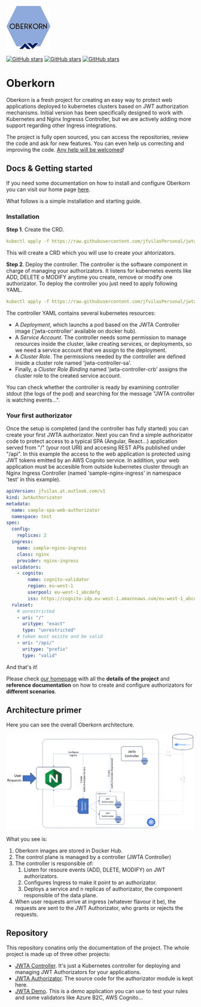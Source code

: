![logo](./_media/logo4.png)

[![GitHub stars](https://img.shields.io/github/stars/jfvilasPersonal/oberkorn.svg)](https://github.com/jfvilasPersonal/oberkorn/stargazers)
[![GitHub stars](https://img.shields.io/badge/contributions-welcome-orange.svg)](https://jfvilaspersonal.github.io/oberkorn/#/contributing)
[![GitHub stars](https://img.shields.io/badge/project-homepage-8EA8D8.svg)](https://jfvilaspersonal.github.io/oberkorn)




# Oberkorn
Oberkorn is a fresh project for creating an easy way to protect web applications deployed to kubernetes clusters based on JWT authorization mechanisms. Initial version has been specifically designed to work with Kubernetes and Nginx Ingresss Controller, but we are actively adding more support regarding other Ingress integrations.

The project is fully open sourced, you can access the repositories, review the code and ask for new features. You can even help us correcting and improving the code. [Any help will be welcomed](https://jfvilaspersonal.github.io/oberkorn/#/contributing)!

## Docs & Getting started
If you need some documentation on how to install and configure Oberkorn you can visit our home page [here](https://jfvilaspersonal.github.io/oberkorn).

What follows is a simple installation and starting guide.

### Installation
**Step 1**. Create the CRD.

```yaml
kubectl apply -f https://raw.githubusercontent.com/jfvilasPersonal/jwta-controller/main/crd/crd.yaml
```

This will create a CRD which you will use to create your ahtorizators.

**Step 2**. Deploy the controller.
The controller is the software component in charge of managing your authorizators. It listens for kubernetes events like ADD, DELETE o MODIFY anytime you create, remove or modify one authorizator. To deploy the controller you just need to apply following YAML.

```yaml
kubectl apply -f https://raw.githubusercontent.com/jfvilasPersonal/jwta-controller/main/crd/controller.yaml
```

The controller YAML contains several kubernetes resources:

 - A *Deployment*, which launchs a pod based on the JWTA Controller image ('jwta-controller' available on docker hub).
 - A *Service Account*. The controller needs some permission to manage resources inside the cluster, laike creating services, or deployments, so we need a service account that we assign to the deployment.
 - A *Cluster Role*. The permissions needed by the controller are defined inside a cluster role named 'jwta-controller-sa'.
 - Finally, a *Cluster Role Binding* named 'jwta-controller-crb' assigns the cluster role to the created service account.

You can check whether the controller is ready by examining controller stdout (the logs of the pod) and searching for the message "JWTA controller is watching events...".

### Your first authorizator
Once the setup is completed (and the controller has fully started) you can create your first JWTA authorizator. Next you can find a simple authorizator code to protect access to a typical SPA (Angular, React...) application served from "/" (your root URI) and accesing REST APIs published under "/api". In this example the access to the web application is protected using JWT tokens emitted by an AWS Cognito service. In addition, your web application must be accesible from outside kubernetes cluster through an Nginx Ingress Controller (named 'sample-nginx-ingress' in namespace 'test' in this example).

```yaml
apiVersion: jfvilas.at.outlook.com/v1
kind: JwtAuthorizator
metadata:
  name: sample-spa-web-authorizator
  namespace: test
spec:
  config:
    replicas: 2
  ingress:
    name: sample-nginx-ingress
    class: nginx
    provider: nginx-ingress
  validators:
    - cognito:
        name: cognito-validator
        region: eu-west-1
        userpool: eu-west-1_abcdefg
        iss: https://cognito-idp.eu-west-1.amazonaws.com/eu-west-1_abcdefg
  ruleset:
    # unrestricted
    - uri: "/"
      uritype: "exact"
      type: "unrestricted"
    # token must existe and be valid
    - uri: "/api/"
      uritype: "prefix"
      type: "valid"
```

And that's it!

Please check [our homepage](https://jfvilaspersonal.github.io/oberkorn) with all the **details of the project** and **reference documentation** on how to create and configure authorizators for **different scenarios**.


## Architecture primer
Here you can see the overall Oberkorn architecture.

![Oberkorn architecture](https://github.com/jfvilasPersonal/oberkorn/blob/main/docs/_media/oberkorn-architecture.png)

What you see is:
  1. Oberkorn images are stored in Docker Hub.
  2. The control plane is managed by a controller (JWTA Controller)
  3. The controller is responsible of:
     1. Listen for resoure events (ADD, DLETE, MODIFY) on JWT authorizators.
     2. Configures Ingress to make it point to an authorizator.
     3. Deploys a service and n replicas of authorizator, the component responsible of the data plane.
  4. When user requests arrive at ingress (whatever flavour it be), the requests are sent to the JWT Authorizator, who grants or rejects the requests.
  
## Repository
This repository conatins only the documentation of the project. The whole project is made up of three other projects:

  - [JWTA Controller](https://github.com/jfvilasPersonal/jwta-controller). It's just a Kubernetes controller for deploying and managing JWT Authorizators for your applications.
  - [JWTA Authorizator](https://github.com/jfvilasPersonal/jwta-authorizator). The source code for the authorizator module is kept here.
  - [JWTA Demo](https://github.com/jfvilasPersonal/jwta-demo). This is a demo application you can use to test your rules and some validators like Azure B2C, AWS Cognito...

